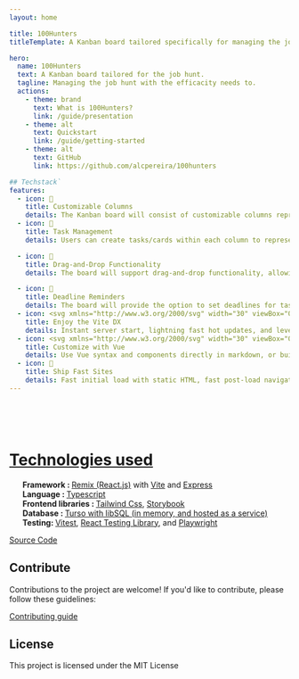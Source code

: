 ```yaml
---
layout: home

title: 100Hunters
titleTemplate: A Kanban board tailored specifically for managing the job hunt process after completing the 100 Devs program.

hero:
  name: 100Hunters
  text: A Kanban board tailored for the job hunt.
  tagline: Managing the job hunt with the efficacity needs to.
  actions:
    - theme: brand
      text: What is 100Hunters?
      link: /guide/presentation
    - theme: alt
      text: Quickstart
      link: /guide/getting-started
    - theme: alt
      text: GitHub
      link: https://github.com/alcpereira/100hunters

## Techstack`
features:
  - icon: 📝
    title: Customizable Columns
    details: The Kanban board will consist of customizable columns representing different stages of the job search process, such as "Applied", "Interview Scheduled", "Offer Received", etc. Users can add, remove, or modify columns based on their needs.
  - icon: 🚀
    title: Task Management
    details: Users can create tasks/cards within each column to represent job applications, networking opportunities, follow-ups, or any other relevant activities. These cards can include details such as company name, job title, application status, contact information, and deadlines.

  - icon: 🚀
    title: Drag-and-Drop Functionality
    details: The board will support drag-and-drop functionality, allowing users to easily move cards between columns to reflect changes in the status of their job search activities. For example, moving a card from "Applied" to "Interview Scheduled" when a job interview is confirmed.

  - icon: 🚀
    title: Deadline Reminders
    details: The board will provide the option to set deadlines for tasks, with optional reminders to ensure users stay on track and meet important application deadlines.
  - icon: <svg xmlns="http://www.w3.org/2000/svg" width="30" viewBox="0 0 256 256.32"><defs><linearGradient id="a" x1="-.828%" x2="57.636%" y1="7.652%" y2="78.411%"><stop offset="0%" stop-color="#41D1FF"/><stop offset="100%" stop-color="#BD34FE"/></linearGradient><linearGradient id="b" x1="43.376%" x2="50.316%" y1="2.242%" y2="89.03%"><stop offset="0%" stop-color="#FFEA83"/><stop offset="8.333%" stop-color="#FFDD35"/><stop offset="100%" stop-color="#FFA800"/></linearGradient></defs><path fill="url(#a)" d="M255.153 37.938 134.897 252.976c-2.483 4.44-8.862 4.466-11.382.048L.875 37.958c-2.746-4.814 1.371-10.646 6.827-9.67l120.385 21.517a6.537 6.537 0 0 0 2.322-.004l117.867-21.483c5.438-.991 9.574 4.796 6.877 9.62Z"/><path fill="url(#b)" d="M185.432.063 96.44 17.501a3.268 3.268 0 0 0-2.634 3.014l-5.474 92.456a3.268 3.268 0 0 0 3.997 3.378l24.777-5.718c2.318-.535 4.413 1.507 3.936 3.838l-7.361 36.047c-.495 2.426 1.782 4.5 4.151 3.78l15.304-4.649c2.372-.72 4.652 1.36 4.15 3.788l-11.698 56.621c-.732 3.542 3.979 5.473 5.943 2.437l1.313-2.028 72.516-144.72c1.215-2.423-.88-5.186-3.54-4.672l-25.505 4.922c-2.396.462-4.435-1.77-3.759-4.114l16.646-57.705c.677-2.35-1.37-4.583-3.769-4.113Z"/></svg>
    title: Enjoy the Vite DX
    details: Instant server start, lightning fast hot updates, and leverage Vite ecosystem plugins.
  - icon: <svg xmlns="http://www.w3.org/2000/svg" width="30" viewBox="0 0 256 220.8"><path fill="#41B883" d="M204.8 0H256L128 220.8 0 0h97.92L128 51.2 157.44 0h47.36Z"/><path fill="#41B883" d="m0 0 128 220.8L256 0h-51.2L128 132.48 50.56 0H0Z"/><path fill="#35495E" d="M50.56 0 128 133.12 204.8 0h-47.36L128 51.2 97.92 0H50.56Z"/></svg>
    title: Customize with Vue
    details: Use Vue syntax and components directly in markdown, or build custom themes with Vue.
  - icon: 🚀
    title: Ship Fast Sites
    details: Fast initial load with static HTML, fast post-load navigation with client-side routing.
---
```


<style>
.custom-layout {
    padding: 50px 0;
}

.custom-layout ul {
      list-style: none;
}
</style>

<!-- Custom home layout -->
<div class="custom-layout">
  <h1><u>Technologies used</u></h1>

  <p><ul>
    <li><strong>Framework : </strong><a href="https://remix.run/" target="_blank" title="Remix - Build better website">Remix (React.js)</a> with <a href="https://vitejs.dev/" title="Vite" target="_blank">Vite</a> and <a href="https://expressjs.com/" title="Express">Express</a></li>
    <li><strong>Language : </strong> <a href="https://www.typescriptlang.org/" title="Typescript" target="_blank">Typescript</a></li>  
    <li><strong>Frontend libraries : </strong> <a href="https://tailwindcss.com/" title="Tailwind" target="_blank">Tailwind Css</a>, <a href="https://storybook.js.org/" title="Storybook" target="_blank">Storybook</a></li>

<li><strong>Database : </strong> <a href="https://turso.tech/libsql" title="Turso" target="_blank">Turso with libSQL (in memory, and hosted as a service)</a></li>  
<li><strong>Testing: </strong> <a href="https://vitest.dev/" title="Vitest" target="_blank">Vitest</a>, <a href="https://testing-library.com/docs/react-testing-library/intro/" title="React testing library" target="_blank">React Testing Library</a>, and <a href="https://playwright.dev/" title="Playwright" target="_blank">Playwright</a></li>  
  </ul>
  </p>
  <a href="https://github.com/Evavic44/adocs/blob/main/docs/index.md#custom-layout" target="_blank" class="btn">Source Code</a>

<h2>Contribute</h2>

<p>Contributions to the project are welcome! If you'd like to contribute, please follow these guidelines:</p>

<a href="/contributing" title="Contributing guide">Contributing guide</a>

<h2>License</h2>

<p>This project is licensed under the MIT License</p>

</div>

